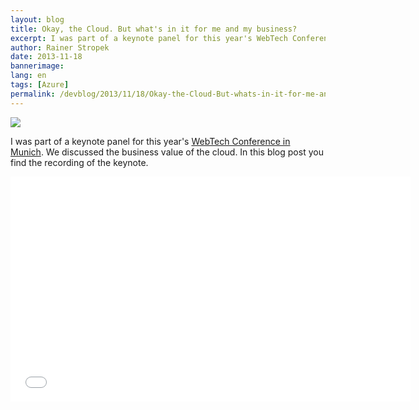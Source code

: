```yaml
---
layout: blog
title: Okay, the Cloud. But what's in it for me and my business?
excerpt: I was part of a keynote panel for this year's WebTech Conference in Munich. We discussed the business value of the cloud. In this blog post you find the recording of the keynote.
author: Rainer Stropek
date: 2013-11-18
bannerimage: 
lang: en
tags: [Azure]
permalink: /devblog/2013/11/18/Okay-the-Cloud-But-whats-in-it-for-me-and-my-business
---
```


<p>
  <img src="{{site.baseurl}}/content/images/blog/2013/11/IPCKeynote.jpg" />
</p><p>I was part of a keynote panel for this year's <a href="http://webtechcon.de/" target="_blank">WebTech Conference in Munich</a>. We discussed the business value of the cloud. In this blog post you find the recording of the keynote.</p><iframe width="640" height="360" src="//www.youtube.com/embed/rJXP2Nx3dT4?rel=0" frameborder="0" allowfullscreen="allowfullscreen"></iframe>
